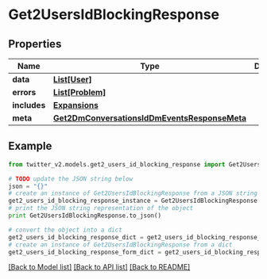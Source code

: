 # Get2UsersIdBlockingResponse


## Properties
Name | Type | Description | Notes
------------ | ------------- | ------------- | -------------
**data** | [**List[User]**](User.md) |  | [optional] 
**errors** | [**List[Problem]**](Problem.md) |  | [optional] 
**includes** | [**Expansions**](Expansions.md) |  | [optional] 
**meta** | [**Get2DmConversationsIdDmEventsResponseMeta**](Get2DmConversationsIdDmEventsResponseMeta.md) |  | [optional] 

## Example

```python
from twitter_v2.models.get2_users_id_blocking_response import Get2UsersIdBlockingResponse

# TODO update the JSON string below
json = "{}"
# create an instance of Get2UsersIdBlockingResponse from a JSON string
get2_users_id_blocking_response_instance = Get2UsersIdBlockingResponse.from_json(json)
# print the JSON string representation of the object
print Get2UsersIdBlockingResponse.to_json()

# convert the object into a dict
get2_users_id_blocking_response_dict = get2_users_id_blocking_response_instance.to_dict()
# create an instance of Get2UsersIdBlockingResponse from a dict
get2_users_id_blocking_response_form_dict = get2_users_id_blocking_response.from_dict(get2_users_id_blocking_response_dict)
```
[[Back to Model list]](../README.md#documentation-for-models) [[Back to API list]](../README.md#documentation-for-api-endpoints) [[Back to README]](../README.md)


